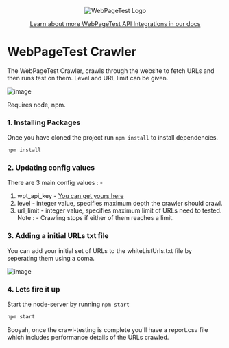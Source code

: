<p align="center"><img src="https://docs.webpagetest.org/img/wpt-navy-logo.png" alt="WebPageTest Logo" /></p>
<p align="center"><a href="https://docs.webpagetest.org/api/integrations/#officially-supported-integrations">Learn about more WebPageTest API Integrations in our docs</a></p>

# WebPageTest Crawler

The WebPageTest Crawler, crawls through the website to fetch URLs and then runs test on them. Level and URL limit can be given.

![image](https://user-images.githubusercontent.com/31168643/122060468-40ad6680-ce0b-11eb-9f25-ea51eaac22f9.png)

Requires node, npm.

### 1. Installing Packages

Once you have cloned the project run `npm install` to install dependencies.
```bash
npm install
```

### 2. Updating config values

There are 3 main config values : - 
  1. wpt_api_key - [You can get yours here](https://app.webpagetest.org/ui/entry/wpt/signup?enableSub=true&utm_source=docs&utm_medium=github&utm_campaign=slackbot&utm_content=account)
  2. level - integer value, specifies maximum depth the crawler should crawl.
  3. url_limit - integer value, specifies maximum limit of URLs need to tested.
Note : - Crawling stops if either of them reaches a limit.

### 3. Adding a initial URLs txt file

You can add your initial set of URLs to the whiteListUrls.txt file by seperating them using a coma.

![image](https://user-images.githubusercontent.com/31168643/122050545-2a021200-ce01-11eb-9400-31e7716791c0.png)

### 4. Lets fire it up

Start the node-server by running `npm start`
```bash
npm start
```
Booyah, once the crawl-testing is complete you'll have a report.csv file which includes performance details of the URLs crawled.
